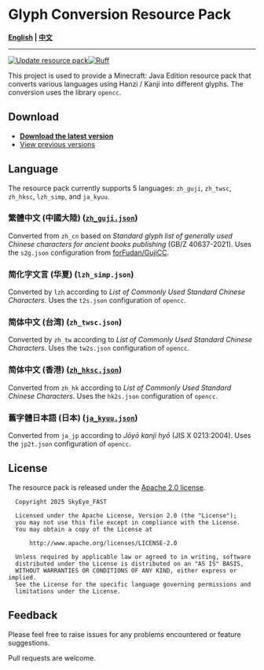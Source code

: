# Glyph Conversion Resource Pack

**[English](README.md) | [中文](README_zh.md)**

----

[![Update resource pack](https://github.com/SkyEye-FAST/glyph_conversion_pack/actions/workflows/update.yml/badge.svg)](https://github.com/SkyEye-FAST/glyph_conversion_pack/actions/workflows/update.yml)[![Ruff](https://github.com/SkyEye-FAST/glyph_conversion_pack/actions/workflows/ruff.yml/badge.svg)](https://github.com/SkyEye-FAST/glyph_conversion_pack/actions/workflows/ruff.yml)

This project is used to provide a Minecraft: Java Edition resource pack that converts various languages using Hanzi / Kanji into different glyphs. The conversion uses the library `opencc`.

## Download

- [**Download the latest version**](https://github.com/SkyEye-FAST/glyph_conversion_pack/releases/latest/)
- [View previous versions](https://github.com/SkyEye-FAST/glyph_conversion_pack/releases/)

## Language

The resource pack currently supports 5 languages: `zh_guji`, `zh_twsc`, `zh_hksc`, `lzh_simp`, and `ja_kyuu`.

### 繁體中文 (中國大陸) ([`zh_guji.json`](output/zh_guji.json))

Converted from `zh_cn` based on *Standard glyph list of generally used Chinese characters for ancient books publishing* (GB/Z 40637-2021). Uses the `s2g.json` configuration from [forFudan/GujiCC](https://github.com/forFudan/GujiCC).

### 简化字文言 (华夏) (`lzh_simp.json`)

Converted by `lzh` according to *List of Commonly Used Standard Chinese Characters*. Uses the `t2s.json` configuration of `opencc`.

### 简体中文 (台湾) (`zh_twsc.json`)

Converted by `zh_tw` according to *List of Commonly Used Standard Chinese Characters*. Uses the `tw2s.json` configuration of `opencc`.

### 简体中文 (香港) ([`zh_hksc.json`](output/zh_hksc.json))

Converted from `zh_hk` according to *List of Commonly Used Standard Chinese Characters*. Uses the `hk2s.json` configuration of `opencc`.

### 舊字體日本語 (日本) ([`ja_kyuu.json`](output/ja_kyuu.json))

Converted from `ja_jp` according to *Jōyō kanji hyō* (JIS X 0213:2004). Uses the `jp2t.json` configuration of `opencc`.

## License

The resource pack is released under the [Apache 2.0 license](LICENSE).

``` text
  Copyright 2025 SkyEye_FAST

  Licensed under the Apache License, Version 2.0 (the "License");
  you may not use this file except in compliance with the License.
  You may obtain a copy of the License at

      http://www.apache.org/licenses/LICENSE-2.0

  Unless required by applicable law or agreed to in writing, software
  distributed under the License is distributed on an "AS IS" BASIS,
  WITHOUT WARRANTIES OR CONDITIONS OF ANY KIND, either express or implied.
  See the License for the specific language governing permissions and
  limitations under the License.
```

## Feedback

Please feel free to raise issues for any problems encountered or feature suggestions.

Pull requests are welcome.

